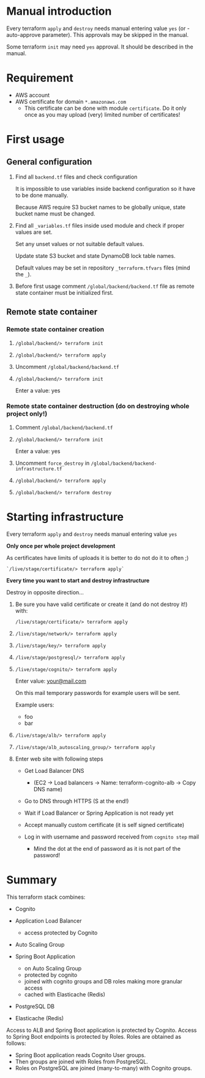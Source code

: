 # Manual introduction

Every terraform `apply` and `destroy` needs manual entering value `yes`
(or -auto-approve parameter).
This approvals may be skipped in the manual.

Some terraform `init` may need `yes` approval. It should be described in the manual.

# Requirement

- AWS account
- AWS certificate for domain `*.amazonaws.com`
    - This certificate can be done with module `certificate`.
      Do it only once as you may upload (very) limited number of certificates!

# First usage

## General configuration

1. Find all `backend.tf` files and check configuration
    
    It is impossible to use variables inside backend configuration so it have to be done manually.
    
    Because AWS require S3 bucket names to be globally unique, state bucket name must be changed.
    
2. Find all `_variables.tf` files inside used module and check if proper values are set.

    Set any unset values or not suitable default values.
    
    Update state S3 bucket and state DynamoDB lock table names.
    
    Default values may be set in repository `_terraform.tfvars` files (mind the `_`).

3. Before first usage comment `/global/backend/backend.tf` file as remote state container must be
initialized first.

## Remote state container

### Remote state container creation

1. `/global/backend/> terraform init`

2. `/global/backend/> terraform apply`
    
3. Uncomment `/global/backend/backend.tf`

4. `/global/backend/> terraform init`

    Enter a value: yes

### Remote state container destruction (do on destroying whole project only!)

1. Comment `/global/backend/backend.tf`

2. `/global/backend/> terraform init`

    Enter a value: yes

3. Uncomment `force_destroy` in `/global/backend/backend-infrastructure.tf`

4. `/global/backend/> terraform apply`

5. `/global/backend/> terraform destroy`

# Starting infrastructure

Every terraform `apply` and `destroy` needs manual entering value `yes`

**Only once per whole project development**

As certificates have limits of uploads it is better to do not do it to often ;)

    `/live/stage/certificate/> terraform apply`
    
**Every time you want to start and destroy infrastructure**

Destroy in opposite direction...

1. Be sure you have valid certificate or create it (and do not destroy it!) with:

    `/live/stage/certificate/> terraform apply`

2. `/live/stage/network/> terraform apply`

3. `/live/stage/key/> terraform apply`

4. `/live/stage/postgresql/> terraform apply`

5. `/live/stage/cognito/> terraform apply`

    Enter value: your@mail.com
    
    On this mail temporary passwords for example users will be sent.
    
    Example users:  
    - foo
    - bar

6. `/live/stage/alb/> terraform apply`

7. `/live/stage/alb_autoscaling_group/> terraform apply`

8. Enter web site with following steps

    - Get Load Balancer DNS
        - (EC2 -> Load balancers -> Name: terraform-cognito-alb -> Copy DNS name)
        
    - Go to DNS through HTTPS (S at the end!)
    
    - Wait if Load Balancer or Spring Application is not ready yet
    
    - Accept manually custom certificate (it is self signed certificate)
    
    - Log in with username and password received from `cognito step` mail
        - Mind the dot at the end of password as it is not part of the password! 

# Summary

This terraform stack combines:

- Cognito

- Application Load Balancer
    - access protected by Cognito

- Auto Scaling Group

- Spring Boot Application
    - on Auto Scaling Group
    - protected by cognito
    - joined with cognito groups and DB roles making more granular access
    - cached with Elasticache (Redis)
    
- PostgreSQL DB

- Elasticache (Redis)

Access to ALB and Spring Boot application is protected by Cognito.
Access to Spring Boot endpoints is protected by Roles.
Roles are obtained as follows:
- Spring Boot application reads Cognito User groups.
- Then groups are joined with Roles from PostgreSQL.
- Roles on PostgreSQL are joined (many-to-many) with Cognito groups.

